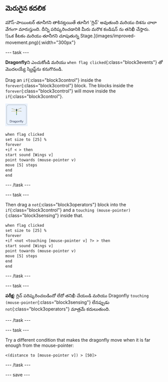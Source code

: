 ## మెరుగైన కదలిక

<div style="display: flex; flex-wrap: wrap">
<div style="flex-basis: 200px; flex-grow: 1; margin-right: 15px;">
మౌస్-పాయింటర్ తూనీగని తాకినట్లయితే తూనీగ 'గ్లిచ్' అవుతుంది మరియు దిశను చాలా వేగంగా మారుస్తుంది. దీన్ని పరిష్కరించడానికి మీరు మరొక కండిషన్ ను తనిఖీ చేస్తారు.
</div>
<div>
![ఒక కీటకం మరియు తూనీగని చూపుతున్న Stage.](images/improved-movement.png){:width="300px"}
</div>
</div>

--- task ---

**Dragonfly**ని ఎంచుకోండి మరియు `when flag clicked`{:class="block3events"} తో మొదలయ్యే స్క్రిప్ట్‌ను కనుగొనండి.

Drag an `if`{:class="block3control"} inside the `forever`{:class="block3control"} block. The blocks inside the `forever`{:class="block3control"} will move inside the `if`{:class="block3control"}.

![](images/dragonfly-icon.png)

```blocks3
when flag clicked
set size to [25] %
forever
+if < > then
start sound [Wings v]
point towards (mouse-pointer v)
move [5] steps
end
end
```
--- /task ---

--- task ---

Then drag a `not`{:class="block3operators"} block into the `if`{:class="block3control"} and a `touching (mouse-pointer)`{:class="block3sensing"} inside that.

```blocks3
when flag clicked
set size to [25] %
forever
+if <not <touching [mouse-pointer v] ?> > then
start sound [Wings v]
point towards (mouse-pointer v)
move [5] steps
end
end
```

--- /task ---

--- task ---

**పరీక్ష:** గ్లిచ్ పరిష్కరించబడిందో లేదో తనిఖీ చేయండి మరియు Dragonfly `touching (mouse-pointer`{:class="block3sensing"} లేనప్పుడు ` not`{:class="block3operators"} మాత్రమే కదులుతుంది.

--- /task ---

--- task ---

Try a different condition that makes the dragonfly move when it is far enough from the mouse-pointer:

```blocks3
<(distance to [mouse-pointer v]) > [50]>
```

--- /task ---

--- save ---
